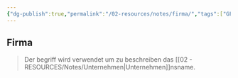 ```yaml
---
{"dg-publish":true,"permalink":"/02-resources/notes/firma/","tags":["GFN/LF01","#GFN/prüfungsrelevant/AP1"],"noteIcon":"","updated":"2025-07-12T13:31:41.297+02:00"}
---
```


## Firma 
> Der begriff wird verwendet um zu beschreiben das [[02 - RESOURCES/Notes/Unternehmen\|Unternehmen]]nsname.